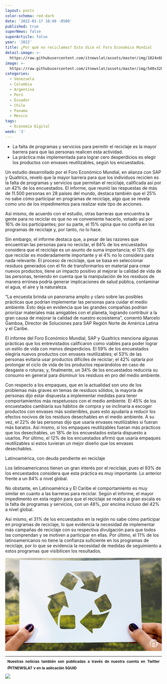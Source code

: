 ```yaml
---
layout: posts
color-schema: red-dark
date: '2022-01-17 10:40 -0500'
published: true
superNews: false
superArticle: false
year: '2022'
title: ¿Por qué no reciclamos? Esto dice el Foro Económico Mundial
detail-image: >-
  https://raw.githubusercontent.com/itnewslat/assets/master/img/1024x680/reciclaje-g.jpg
image: >-
  https://raw.githubusercontent.com/itnewslat/assets/master/img/540x320/reciclaje-p.jpg
categories:
  - Venezuela
  - Colombia
  - Argentina
  - Perú
  - Ecuador
  - Chile
  - Panama
  - Mexico
tags:
  - Economía Digital
week: '3'
---
```

- La falta de programas y servicios para permitir el reciclaje es la mayor barrera para que las personas realicen esta actividad.
- La práctica más implementada para lograr cero desperdicios es elegir los productos con envases reutilizables, según los encuestados.

Un estudio desarrollado por el Foro Económico Mundial, en alianza con SAP y Qualtrics, reveló que la mayor barrera para que los individuos reciclen es la falta de programas y servicios que permitan el reciclaje, calificada así por un 42% de los encuestados. El informe, que reunió las respuestas de más de 11.500 personas en 28 países del mundo, destaca también que el 25% no sabe cómo participar en programas de reciclaje, algo que se revela como uno de los impedimentos para realizar este tipo de acciones.

Así mismo, de acuerdo con el estudio, otras barreras que encuentra la gente para no reciclar es que no ve conveniente hacerlo, votado así por 16% de los participantes; por su parte, el 15% opina que no confía en los programas de reciclaje y, por tanto, no lo hace.

Sin embargo, el informe destaca que, a pesar de las razones que encuentran las personas para no reciclar, el 84% de los encuestados considera que el reciclaje es un asunto de suma importancia; el 12% dijo que reciclar es moderadamente importante y el 4% no lo considera para nada relevante. El proceso de reciclaje, que se basa en seleccionar residuos generados con el fin de transformarlos en material para crear nuevos productos, tiene un impacto positivo al mejorar la calidad de vida de las personas, teniendo en cuenta que la manipulación de los residuos de manera errónea podría generar implicaciones de salud pública, contaminar el agua, el aire y la naturaleza.

“La encuesta brinda un panorama amplio y claro sobre las posibles prácticas que podrían implementar las personas para cuidar el medio ambiente. Esto deja en evidencia que las grandes compañías podrían priorizar materiales más amigables con el planeta, logrando contribuir a la gran causa de mejorar la calidad de nuestro ecosistema”, comentó Marcelo Gamboa, Director de Soluciones para SAP Región Norte de América Latina y el Caribe.

El informe del Foro Económico Mundial, SAP y Qualtrics menciona algunas prácticas que los entrevistados calificaron como viables para poder lograr un estilo de vida con menos desperdicios. El 59% de los encuestados elegiría nuevos productos con envases reutilizables; el 53% de las personas evitaría usar productos difíciles de reciclar; el 42% optaría por prolongar el ciclo de vida de los productos reparándolos en caso de desgaste o roturas; y, finalmente, un 34% de los encuestados reduciría su consumo en general para disminuir los residuos en pro del medio ambiente.

Con respecto a los empaques, que en la actualidad son uno de los problemas más graves en temas de residuos sólidos, la mayoría de personas dijo estar dispuesta a implementar medidas para tener comportamientos más respetuosos con el medio ambiente. El 45% de los encuestados cambiaría sus hábitos de compra y se inclinaría a escoger productos con envases más sostenibles, pues esto ayudaría a reducir los efectos nocivos de los residuos desechables en el medio ambiente. A su vez, el 22% de las personas dijo que usaría envases reutilizables si fueran más baratos. Así mismo, si los empaques reutilizables fueran más prácticos que los desechables, un 18% de los encuestados estaría dispuesto a usarlos. Por último, el 12% de los encuestados afirmó que usaría empaques reutilizables si estos tuvieran un mejor diseño que los envases desechables.

Latinoamérica, con deuda pendiente en reciclaje

Los latinoamericanos tienen un gran interés por el reciclaje, pues el 93% de los encuestados considera que esta práctica es muy importante. Lo anterior frente a un 84% a nivel global.

No obstante, en Latinoamérica y El Caribe el comportamiento es muy similar en cuanto a las barreras para reciclar. Según el informe, el mayor impedimento en esta región para que el reciclaje se realice a gran escala es la falta de programas y servicios, con un 48%, por encima incluso del 42% a nivel global.

Así mismo, el 31% de los encuestados en la región no sabe cómo participar en programas de reciclaje, lo que evidencia la necesidad de implementar más campañas de reciclaje con su respectiva divulgación para que todos las comprendan y se motiven a participar en ellas. Por último, el 11% de los latinoamericanos no tiene la confianza suficiente en los programas de reciclaje, por lo que se evidencia la necesidad de medidas de seguimiento a estos programas que visibilicen los resultados.

![](https://raw.githubusercontent.com/itnewslat/assets/master/img/540x320/reciclaje-p.jpg)

<table style="height: 42px;" width="569">
<tbody>
<tr>
<td style="text-align: justify;"><sub><strong>Nuestras noticias también son publicadas a través de nuestra cuenta en Twitter <a href="https://twitter.com/itnewslat?lang=es">@ITNEWSLAT</a> y en la aplicación <a href="https://squidapp.co/en/">SQUID</a></strong></sub></td>
</tr>
</tbody>
</table>

<img src="https://tracker.metricool.com/c3po.jpg?hash=56f88a41e39ab42c063cc51676587a04"/>